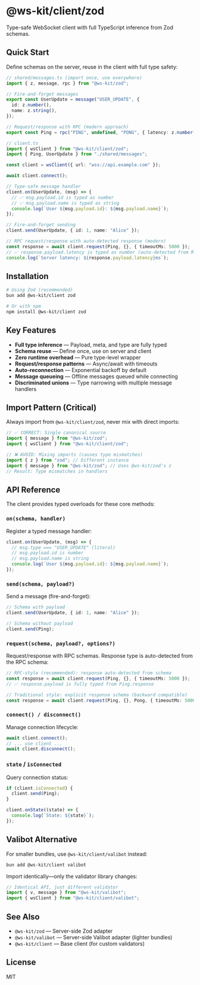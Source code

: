 # @ws-kit/client/zod

Type-safe WebSocket client with full TypeScript inference from Zod schemas.

## Quick Start

Define schemas on the server, reuse in the client with full type safety:

```typescript
// shared/messages.ts (import once, use everywhere)
import { z, message, rpc } from "@ws-kit/zod";

// Fire-and-forget messages
export const UserUpdate = message("USER_UPDATE", {
  id: z.number(),
  name: z.string(),
});

// Request/response with RPC (modern approach)
export const Ping = rpc("PING", undefined, "PONG", { latency: z.number() });
```

```typescript
// client.ts
import { wsClient } from "@ws-kit/client/zod";
import { Ping, UserUpdate } from "./shared/messages";

const client = wsClient({ url: "wss://api.example.com" });

await client.connect();

// Type-safe message handler
client.on(UserUpdate, (msg) => {
  // ✅ msg.payload.id is typed as number
  // ✅ msg.payload.name is typed as string
  console.log(`User ${msg.payload.id}: ${msg.payload.name}`);
});

// Fire-and-forget sending
client.send(UserUpdate, { id: 1, name: "Alice" });

// RPC request/response with auto-detected response (modern)
const response = await client.request(Ping, {}, { timeoutMs: 5000 });
// ✅ response.payload.latency is typed as number (auto-detected from RPC schema)
console.log(`Server latency: ${response.payload.latency}ms`);
```

## Installation

```bash
# Using Zod (recommended)
bun add @ws-kit/client zod

# Or with npm
npm install @ws-kit/client zod
```

## Key Features

- **Full type inference** — Payload, meta, and type are fully typed
- **Schema reuse** — Define once, use on server and client
- **Zero runtime overhead** — Pure type-level wrapper
- **Request/response patterns** — Async/await with timeouts
- **Auto-reconnection** — Exponential backoff by default
- **Message queueing** — Offline messages queued while connecting
- **Discriminated unions** — Type narrowing with multiple message handlers

## Import Pattern (Critical)

Always import from `@ws-kit/client/zod`, never mix with direct imports:

```typescript
// ✅ CORRECT: Single canonical source
import { message } from "@ws-kit/zod";
import { wsClient } from "@ws-kit/client/zod";

// ❌ AVOID: Mixing imports (causes type mismatches)
import { z } from "zod"; // Different instance
import { message } from "@ws-kit/zod"; // Uses @ws-kit/zod's z
// Result: Type mismatches in handlers
```

## API Reference

The client provides typed overloads for these core methods:

### `on(schema, handler)`

Register a typed message handler:

```typescript
client.on(UserUpdate, (msg) => {
  // msg.type === "USER_UPDATE" (literal)
  // msg.payload.id is number
  // msg.payload.name is string
  console.log(`User ${msg.payload.id}: ${msg.payload.name}`);
});
```

### `send(schema, payload?)`

Send a message (fire-and-forget):

```typescript
// Schema with payload
client.send(UserUpdate, { id: 1, name: "Alice" });

// Schema without payload
client.send(Ping);
```

### `request(schema, payload?, options?)`

Request/response with RPC schemas. Response type is auto-detected from the RPC schema:

```typescript
// RPC-style (recommended): response auto-detected from schema
const response = await client.request(Ping, {}, { timeoutMs: 5000 });
// ✅ response.payload is fully typed from Ping.response

// Traditional style: explicit response schema (backward compatible)
const response = await client.request(Ping, {}, Pong, { timeoutMs: 5000 });
```

### `connect() / disconnect()`

Manage connection lifecycle:

```typescript
await client.connect();
// ... use client ...
await client.disconnect();
```

### `state` / `isConnected`

Query connection status:

```typescript
if (client.isConnected) {
  client.send(Ping);
}

client.onState((state) => {
  console.log(`State: ${state}`);
});
```

## Valibot Alternative

For smaller bundles, use `@ws-kit/client/valibot` instead:

```bash
bun add @ws-kit/client valibot
```

Import identically—only the validator library changes:

```typescript
// Identical API, just different validator
import { v, message } from "@ws-kit/valibot";
import { wsClient } from "@ws-kit/client/valibot";
```

## See Also

- `@ws-kit/zod` — Server-side Zod adapter
- `@ws-kit/valibot` — Server-side Valibot adapter (lighter bundles)
- `@ws-kit/client` — Base client (for custom validators)

## License

MIT
